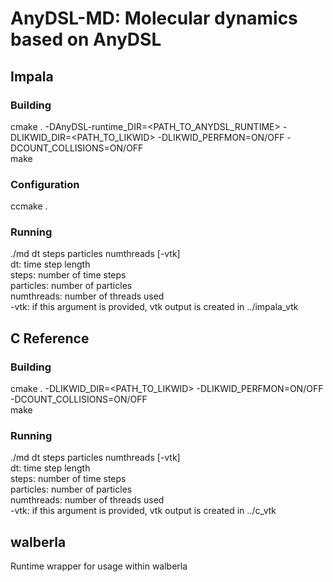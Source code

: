 # AnyDSL-MD: Molecular dynamics based on AnyDSL
## Impala
### Building
cmake . -DAnyDSL-runtime_DIR=<PATH_TO_ANYDSL_RUNTIME> -DLIKWID_DIR=<PATH_TO_LIKWID> -DLIKWID_PERFMON=ON/OFF -DCOUNT_COLLISIONS=ON/OFF   
make  
### Configuration
ccmake .
### Running
./md dt steps particles numthreads [-vtk]  
dt: time step length  
steps: number of time steps  
particles: number of particles  
numthreads: number of threads used  
-vtk: if this argument is provided, vtk output is created in ../impala_vtk 

## C Reference
### Building
cmake . -DLIKWID_DIR=<PATH_TO_LIKWID> -DLIKWID_PERFMON=ON/OFF -DCOUNT_COLLISIONS=ON/OFF  
make  
### Running
./md dt steps particles numthreads [-vtk]  
dt: time step length  
steps: number of time steps  
particles: number of particles  
numthreads: number of threads used  
-vtk: if this argument is provided, vtk output is created in ../c_vtk

## walberla
Runtime wrapper for usage within walberla
